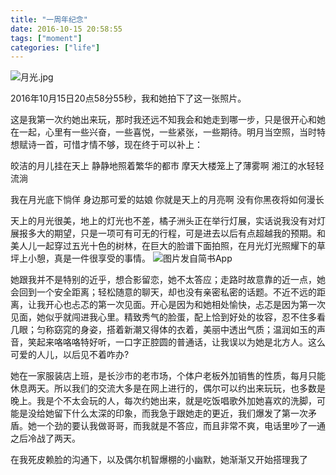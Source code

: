 ```yaml
---
title: "一周年纪念"
date: 2016-10-15 20:58:55
tags: ["moment"]
categories: ["life"]
---
```


![月光.jpg](http://upload-images.jianshu.io/upload_images/7460010-d24885a2a97c6b12.jpg?imageMogr2/auto-orient/strip%7CimageView2/2/w/1240)

2016年10月15日20点58分55秒，我和她拍下了这一张照片。

这是我第一次约她出来玩，那时我还远不知我会和她走到哪一步，只是很开心和她在一起，心里有一些兴奋，一些喜悦，一些紧张，一些期待。明月当空照，当时特想赋诗一首，可惜才情不够，现在终于可以补上：

皎洁的月儿挂在天上
静静地照着繁华的都市
摩天大楼笼上了薄雾啊
湘江的水轻轻流淌

我在月光底下惝佯
身边那可爱的姑娘
你就是天上的月亮啊
没有你黑夜将如何漫长

天上的月光很美，地上的灯光也不差，橘子洲头正在举行灯展，实话说我没有对灯展报多大的期望，只是一项可有可无的行程，可是进去以后有点超越我的预期。和美人儿一起穿过五光十色的树林，在巨大的脸谱下面拍照，在月光灯光照耀下的草坪上小憩，真是一件很享受的事情。
![图片发自简书App](http://upload-images.jianshu.io/upload_images/7460010-bc74b0a7c1b4fb5f.jpg?imageMogr2/auto-orient/strip%7CimageView2/2/w/1080/q/50)

她跟我并不是特别的近乎，想合影留恋，她不太答应；走路时故意靠的近一点，她会回到一个安全距离；轻松随意的聊天，却也没有亲密私密的话题。不近不远的距离，让我开心也忐忑的第一次见面。开心是因为和她相处愉快，忐忑是因为第一次见面，她似乎就闯进我心里。精致秀气的脸蛋，配上恰到好处的妆容，忍不住多看几眼；匀称窈窕的身姿，搭着新潮又得体的衣着，美丽中透出气质；温润如玉的声音，笑起来咯咯咯特好听，一口字正腔圆的普通话，让我误以为她是北方人。这么可爱的人儿，以后见不着咋办?

她在一家服装店上班，是长沙市的老市场，个体户老板外加销售的性质，每月只能休息两天。所以我们的交流大多是在网上进行的，偶尔可以约出来玩玩，也多数是晚上。我是个不太会玩的人，每次约她出来，就是吃饭唱歌外加她喜欢的洗脚，可能是没给她留下什么太深的印象，而我急于跟她走的更近，我们爆发了第一次矛盾。她一个劲的要认我做哥哥，而我就是不答应，而且非常不爽，电话里吵了一通之后冷战了两天。

在我死皮赖脸的沟通下，以及偶尔机智爆棚的小幽默，她渐渐又开始搭理我了
